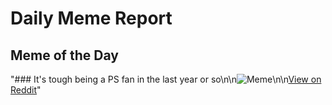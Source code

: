 # Daily Meme Report

## Meme of the Day
"### It's tough being a PS fan in the last year or so\n\n![Meme](https://i.redd.it/vb4qvo9w94od1.png)\n\n[View on Reddit](https://redd.it/1fe2sz2)"
